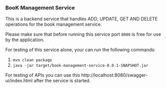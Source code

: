 ### BooK Management Service

 This is a backend service that handles ADD, UPDATE, GET AND DELETE operations for the book management service.
 
 Please make sure that before running this service port `8080` is free for use by the application.
 
 For testing of this service alone, your can run the following commands:

1. `mvn clean package`
2. `java -jar target/book-management-service-0.0.1-SNAPSHOT.jar`

 For testing of APIs you can use this http://localhost:8080/swagger-ui/index.html after the service is started.

